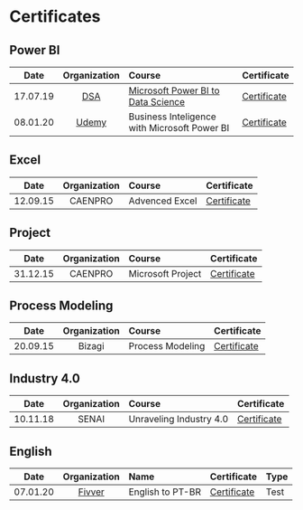 # Certificates

## Power BI

|    Date   | Organization      | Course                        |Certificate|
|:---------:|:-----------------:|:----------------------------|:-------|
| 17.07.19  | [DSA](https://www.datascienceacademy.com.br/)       | [Microsoft Power BI to Data Science](https://www.datascienceacademy.com.br/course?courseid=microsoft-power-bi-para-data-science) |[Certificate](https://i.imgur.com/G17WfVh.png)
| 08.01.20  | [Udemy](https://www.udemy.com/)       | Business Inteligence with Microsoft Power BI |[Certificate](https://i.imgur.com/l9PTwCs.png)



## Excel

|    Date   | Organization      | Course                        |Certificate|
|:---------:|:-----------------:|:----------------------------|:-------|
| 12.09.15  | CAENPRO       | Advenced Excel |[Certificate](https://i.imgur.com/P0g6Occ.png)



## Project

|    Date   | Organization      | Course                        |Certificate|
|:---------:|:-----------------:|:----------------------------|:-------|
| 31.12.15  | CAENPRO       | Microsoft Project |[Certificate](https://i.imgur.com/vWzllbY.png)



## Process Modeling

|    Date   | Organization      | Course                        |Certificate|
|:---------:|:-----------------:|:----------------------------|:-------|
| 20.09.15  | Bizagi       | Process Modeling |[Certificate](https://i.imgur.com/wzwEQJG.png)


## Industry 4.0

|    Date   | Organization      | Course                        |Certificate|
|:---------:|:-----------------:|:----------------------------|:-------|
| 10.11.18  | SENAI       | Unraveling Industry 4.0 |[Certificate](https://i.imgur.com/TZtKj8A.png)

## English

|    Date   | Organization      | Name                        |Certificate|Type|
|:---------:|:-----------------:|:----------------------------|:-------|:-------|
| 07.01.20  | [Fivver](https://www.fiverr.com/)       | English to PT-BR |[Certificate](https://i.imgur.com/fu3wGjC.png) | Test|
